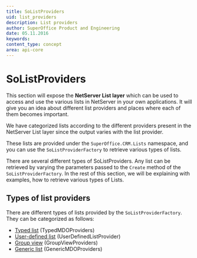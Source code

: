 ```yaml
---
title: SoListProviders
uid: list_providers
description: List providers
author: SuperOffice Product and Engineering
date: 05.11.2016
keywords:
content_type: concept
area: api-core
---
```


# SoListProviders

This section will expose the **NetServer List layer** which can be used to access and use the various lists in NetServer in your own applications. It will give you an idea about different list providers and places where each of them becomes important.

We have categorized lists according to the different providers present in the NetServer List layer since the output varies with the list provider.

These lists are provided under the `SuperOffice.CRM.Lists` namespace, and you can use the `SoListProviderFactory` to retrieve various types of lists.

There are several different types of SoListProviders. Any list can be retrieved by varying the parameters passed to the `Create` method of the `SoListProviderFactory`. In the rest of this section, we will be explaining with examples, how to retrieve various types of Lists.

## Types of list providers

There are different types of lists provided by the `SoListProviderFactory`. They can be categorized as follows:

* [Typed list][2] (TypedMDOProviders)
* [User-defined list][3] (UserDefinedListProvider)
* [Group view][4] (GroupViewProviders)
* [Generic list][5] (GenericMDOProviders)

<!-- Referenced links -->
[2]: typed-list.md
[3]: udef-list.md
[4]: group-view.md
[5]: generic-list.md
